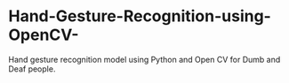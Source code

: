 # Hand-Gesture-Recognition-using-OpenCV-
Hand gesture recognition model using Python and Open CV for Dumb and Deaf people.
